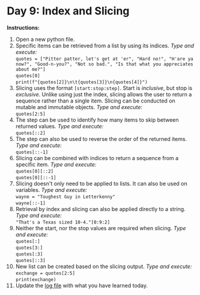 # Day 9: Index and Slicing
**Instructions:** 
1. Open a new python file.
2. Specific items can be retrieved from a list by using its indices. _Type and execute:_  
   `quotes = ["Pitter patter, let's get at 'er", "Hard no!", "H'are ya now?", "Good-n-you?", "Not so bad.", "Is that what you appreciates about me?"]`  
   `quotes[0]`  
   `print(f"{quotes[2]}\n\t{quotes[3]}\n{quotes[4]}")`
3. Slicing uses the format `[start:stop:step]`. Start is _inclusive_, but stop is _exclusive_. Unlike using just the index, slicing allows the user to return a sequence rather than a single item. Slicing can be conducted on mutable and immutable objects. _Type and execute:_  
   `quotes[2:5]` 
4. The step can be used to identify how many items to skip between returned values. _Type and execute:_  
   `quotes[::2]`
5. The step can also be used to reverse the order of the returned items. _Type and execute:_  
   `quotes[::-1]`
6. Slicing can be combined with indices to return a sequence from a specific item. _Type and execute:_  
   `quotes[0][::2]`  
   `quotes[0][::-1]`
7. Slicing doesn't only need to be applied to lists. It can also be used on variables. _Type and execute:_  
   `wayne = "Toughest Guy in Letterkenny"`  
   `wayne[::-1]`
8. Retrieval by index and slicing can also be applied directly to a string. _Type and execute:_  
   `"That's a Texas sized 10-4."[0:9:2]`
9. Neither the start, nor the stop values are required when slicing. _Type and execute:_  
   `quotes[:]`  
   `quotes[3:]`  
   `quotes[:3]`  
   `quotes[::3]`
10. New list can be created based on the slicing output. _Type and execute:_  
   `exchange = quotes[2:5]`  
   `print(exchange)`
11. Update the [log file](../../log.md) with what you have learned today.

